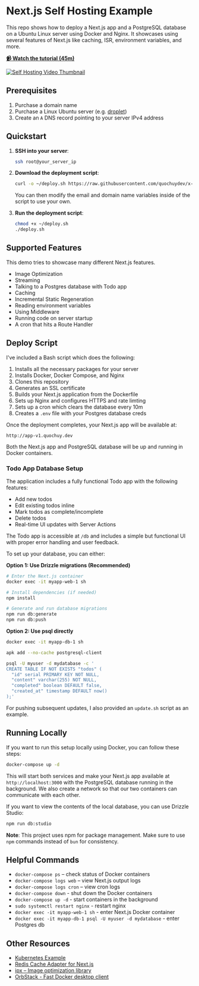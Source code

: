 # Next.js Self Hosting Example

This repo shows how to deploy a Next.js app and a PostgreSQL database on a Ubuntu Linux server using Docker and Nginx. It showcases using several features of Next.js like caching, ISR, environment variables, and more.

[**📹 Watch the tutorial (45m)**](https://www.youtube.com/watch?v=sIVL4JMqRfc)

[![Self Hosting Video Thumbnail](https://img.youtube.com/vi/sIVL4JMqRfc/0.jpg)](https://www.youtube.com/watch?v=sIVL4JMqRfc)

## Prerequisites

1. Purchase a domain name
2. Purchase a Linux Ubuntu server (e.g. [droplet](https://www.digitalocean.com/products/droplets))
3. Create an `A` DNS record pointing to your server IPv4 address

## Quickstart

1. **SSH into your server**:

   ```bash
   ssh root@your_server_ip
   ```

2. **Download the deployment script**:

   ```bash
   curl -o ~/deploy.sh https://raw.githubusercontent.com/quochuydev/x-app-v1/main/deploy.sh
   ```

   You can then modify the email and domain name variables inside of the script to use your own.

3. **Run the deployment script**:

   ```bash
   chmod +x ~/deploy.sh
   ./deploy.sh
   ```

## Supported Features

This demo tries to showcase many different Next.js features.

- Image Optimization
- Streaming
- Talking to a Postgres database with Todo app
- Caching
- Incremental Static Regeneration
- Reading environment variables
- Using Middleware
- Running code on server startup
- A cron that hits a Route Handler

## Deploy Script

I've included a Bash script which does the following:

1. Installs all the necessary packages for your server
1. Installs Docker, Docker Compose, and Nginx
1. Clones this repository
1. Generates an SSL certificate
1. Builds your Next.js application from the Dockerfile
1. Sets up Nginx and configures HTTPS and rate limting
1. Sets up a cron which clears the database every 10m
1. Creates a `.env` file with your Postgres database creds

Once the deployment completes, your Next.js app will be available at:

```
http://app-v1.quochuy.dev
```

Both the Next.js app and PostgreSQL database will be up and running in Docker containers.

### Todo App Database Setup

The application includes a fully functional Todo app with the following features:
- Add new todos
- Edit existing todos inline
- Mark todos as complete/incomplete
- Delete todos
- Real-time UI updates with Server Actions

The Todo app is accessible at `/db` and includes a simple but functional UI with proper error handling and user feedback.

To set up your database, you can either:

**Option 1: Use Drizzle migrations (Recommended)**
```bash
# Enter the Next.js container
docker exec -it myapp-web-1 sh

# Install dependencies (if needed)
npm install

# Generate and run database migrations
npm run db:generate
npm run db:push
```

**Option 2: Use psql directly**
```bash
docker exec -it myapp-db-1 sh

apk add --no-cache postgresql-client

psql -U myuser -d mydatabase -c '
CREATE TABLE IF NOT EXISTS "todos" (
  "id" serial PRIMARY KEY NOT NULL,
  "content" varchar(255) NOT NULL,
  "completed" boolean DEFAULT false,
  "created_at" timestamp DEFAULT now()
);'
```

For pushing subsequent updates, I also provided an `update.sh` script as an example.

## Running Locally

If you want to run this setup locally using Docker, you can follow these steps:

```bash
docker-compose up -d
```

This will start both services and make your Next.js app available at `http://localhost:3000` with the PostgreSQL database running in the background. We also create a network so that our two containers can communicate with each other.

If you want to view the contents of the local database, you can use Drizzle Studio:

```bash
npm run db:studio
```

**Note**: This project uses npm for package management. Make sure to use `npm` commands instead of `bun` for consistency.

## Helpful Commands

- `docker-compose ps` – check status of Docker containers
- `docker-compose logs web` – view Next.js output logs
- `docker-compose logs cron` – view cron logs
- `docker-compose down` - shut down the Docker containers
- `docker-compose up -d` - start containers in the background
- `sudo systemctl restart nginx` - restart nginx
- `docker exec -it myapp-web-1 sh` - enter Next.js Docker container
- `docker exec -it myapp-db-1 psql -U myuser -d mydatabase` - enter Postgres db

## Other Resources

- [Kubernetes Example](https://github.com/ezeparziale/nextjs-k8s)
- [Redis Cache Adapter for Next.js](https://github.com/vercel/next.js/tree/canary/examples/cache-handler-redis)
- [ipx – Image optimization library](https://github.com/unjs/ipx)
- [OrbStack - Fast Docker desktop client](https://orbstack.dev/)
